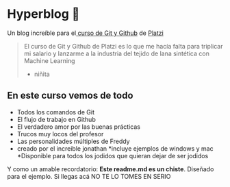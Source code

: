 # Hyperblog 💚
Un blog increíble para el[ curso de Git y Github](https://platzi.com/cursos/git-github/ " curso de Git y Github") de [Platzi](https://platzi.com/ "Platzi")
> El curso de Git y Github de Platzi es lo que me hacía falta para triplicar mi salario y lanzarme a la industria del tejido de lana sintética con Machine Learning
> - niñita

## En este curso vemos de todo
* Todos los comandos de Git
* El flujo de trabajo en Github
* El verdadero amor por las buenas prácticas
* Trucos muy locos del profesor
* Las personalidades múltiples de Freddy
* creado por el increible jonathan
*incluye ejemplos de windows y mac
*Disponible para todos los jodidos que quieran dejar de ser jodidos 


Y como un amable recordatorio: **Este readme.md es un chiste**.  Diseñado para el ejemplo. Si llegas acá NO TE LO TOMES EN SERIO 